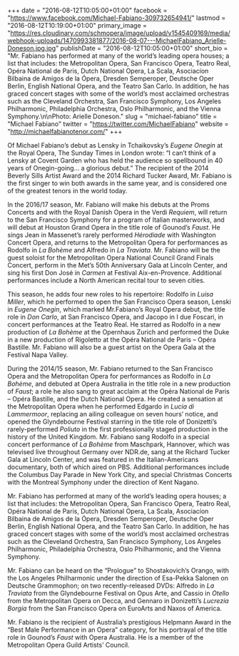 +++
date = "2016-08-12T10:05:00+01:00"
facebook = "https://www.facebook.com/Michael-Fabiano-309732654941/"
lastmod = "2016-08-12T10:19:00+01:00"
primary_image = "https://res.cloudinary.com/schmopera/image/upload/v1545409169/media/webhook-uploads/1470993381877/2016-08-07---MichaelFabiano_Arielle-Doneson.jpg.jpg"
publishDate = "2016-08-12T10:05:00+01:00"
short_bio = "Mr. Fabiano has performed at many of the world’s leading opera houses; a list that includes: the Metropolitan Opera, San Francisco Opera, Teatro Real, Opéra National de Paris, Dutch National Opera, La Scala, Asociacíon Bilbaina de Amigos de la Ópera, Dresden Semperoper, Deutsche Oper Berlin, English National Opera, and the Teatro San Carlo. In addition, he has graced concert stages with some of the world’s most acclaimed orchestras such as the Cleveland Orchestra, San Francisco Symphony, Los Angeles Philharmonic, Philadelphia Orchestra, Oslo Philharmonic, and the Vienna Symphony.\n\nPhoto: Arielle Doneson."
slug = "michael-fabiano"
title = "Michael Fabiano"
twitter = "https://twitter.com/MichaelFabiano"
website = "http://michaelfabianotenor.com/"
+++

Of Michael Fabiano’s debut as Lensky in Tchaikovsky’s *Eugene Onegin* at the Royal Opera, The Sunday Times in London wrote: “I can’t think of a Lensky at Covent Garden who has held the audience so spellbound in 40 years of Onegin-going… a glorious debut.” The recipient of the 2014 Beverly Sills Artist Award and the 2014 Richard Tucker Award, Mr. Fabiano is the first singer to win both awards in the same year, and is considered one of the greatest tenors in the world today.

In the 2016/17 season, Mr. Fabiano will make his debuts at the Proms Concerts and with the Royal Danish Opera in the Verdi *Requiem*, will return to the San Francisco Symphony for a program of Italian masterworks, and will debut at Houston Grand Opera in the title role of Gounod’s *Faust*. He sings Jean in Massenet’s rarely performed *Hérodiade* with Washington Concert Opera, and returns to the Metropolitan Opera for performances as Rodolfo in *La Bohème* and Alfredo in *La Traviata*.  Mr. Fabiano will be the guest soloist for the Metropolitan Opera National Council Grand Finals Concert, perform in the Met’s 50th Anniversary Gala at Lincoln Center, and sing his first Don José in *Carmen* at Festival Aix-en-Provence. Additional performances include a North American recital tour to seven cities.

This season, he adds four new roles to his repertoire: Rodolfo in *Luisa Miller*, which he performed to open the San Francisco Opera season, Lenski in *Eugene Onegin*, which marked Mr.Fabiano’s Royal Opera debut, the title role in *Don Carlo*, at San Francisco Opera, and Jacopo in I due Foscari, in concert performances at the Teatro Real. He starred as Rodolfo in a new production of *La Bohème* at the Opernhaus Zurich and performed the Duke in a new production of Rigoletto at the Opéra National de Paris – Opéra Bastille. Mr. Fabiano will also be a guest artist on the Opera Gala at the Festival Napa Valley.

During the 2014/15 season, Mr. Fabiano returned to the San Francisco Opera and the Metropolitan Opera for performances as Rodolfo in *La Bohème*, and debuted at Opera Australia in the title role in a new production of *Faust*; a role he also sang to great acclaim at the Opéra National de Paris – Opéra Bastille, and the Dutch National Opera. He created a sensation at the Metropolitan Opera when he performed Edgardo in *Lucia di Lammermoor*, replacing an ailing colleague on seven hours’ notice, and opened the Glyndebourne Festival starring in the title role of Donizetti’s rarely-performed *Poliuto* in the first professionally staged production in the history of the United Kingdom. Mr. Fabiano sang Rodolfo in a special concert performance of *La Bohème* from Maschpark, Hannover, which was televised live throughout Germany over NDR.de, sang at the Richard Tucker Gala at Lincoln Center, and was featured in the Italian-Americans documentary, both of which aired on PBS. Additional performances include the Columbus Day Parade in New York City, and special Christmas Concerts with the Montreal Symphony under the direction of Kent Nagano.

Mr. Fabiano has performed at many of the world’s leading opera houses; a list that includes: the Metropolitan Opera, San Francisco Opera, Teatro Real, Opéra National de Paris, Dutch National Opera, La Scala, Asociacíon Bilbaina de Amigos de la Ópera, Dresden Semperoper, Deutsche Oper Berlin, English National Opera, and the Teatro San Carlo. In addition, he has graced concert stages with some of the world’s most acclaimed orchestras such as the Cleveland Orchestra, San Francisco Symphony, Los Angeles Philharmonic, Philadelphia Orchestra, Oslo Philharmonic, and the Vienna Symphony.

Mr. Fabiano can be heard on the “Prologue” to Shostakovich’s Orango, with the Los Angeles Philharmonic under the direction of Esa-Pekka Salonen on Deutsche Grammophon; on two recently-released DVDs: Alfredo in *La Traviata* from the Glyndebourne Festival on Opus Arte, and Cassio in *Otello* from the Metropolitan Opera on Decca, and Gennaro in Donizetti’s *Lucrezia Borgia* from the San Francisco Opera on EuroArts and Naxos of America.

Mr. Fabiano is the recipient of Australia’s prestigious Helpmann Award in the “Best Male Performance in an Opera” category, for his portrayal of the title role in Gounod’s *Faust* with Opera Australia. He is a member of the Metropolitan Opera Guild Artists’ Council.
